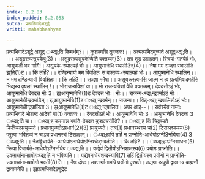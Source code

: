 ```yaml
---
index: 8.2.83
index_padded: 8.2.083
sutra: प्रत्यभिवादेअशूद्रे
vritti: mahabhashyam

---
```

 प्रत्यभिवादेऽशूद्रे अशूद्र ःथ्द्य;ति किमर्थम्?।। कुशल्यसि तुषजक!।। अत्यल्पमिदमुच्यते अशूद्रःथ्द्य;ति। ।। अशूद्रस्त्र्यसूयकेषु(3)।।अशूद्रस्त्र्यसूयकेष्विति वक्तव्यम्(3)। तत्र शूद्र उदाहृतम्। स्त्रियां-गार्ग्यहं भोः, आयुष्मती भव गार्गि!। असूयके-स्थाल्यहं भोः।। आयुष्मानेधि स्थाली3न्(4)।। नैषा मम सञ्ज्ञा स्थालीति झ्र्ति(1)ट।। किं तर्हि?।। दण्डिन्यायो मम विवक्षितः स वक्तव्यः-स्याल्यहं भोः।। आयुष्मानेधि स्थालिन्।। न मम दण्डिन्यायो विवक्षितः।। किं तर्हि?।। सञ्ज्ञा ममैषा।। असूयकस्त्वमसि जाल्म न त्वं प्रत्यभिवादमर्हसि भिद्यस्व वृषल! स्थालिन् !।। भोराजन्यविशां वा।। भो राजन्यविशां वेति वक्तव्यम्। देवदत्तोऽहं भोः, आयुष्मानेधि देवदत्त भोः 3। झ्र्आयुष्मानेधि(1)ट देवदत्त भोः। भोः।। राजन्य-ःथ्द्य;न्द्रवर्माऽहं भोः। आयुष्मानेधीन्द्रवर्मा3न्। झ्र्आयुष्मानेधि(1)ट ःथ्द्य;न्द्रवर्मन्।। राजन्य।। विट्-ःथ्द्य;न्द्रपालितोऽहं भोः। आयुष्मानेधीन्द्रपालिता 3। झ्र्आयुष्मानेधि(1)ट ःथ्द्य;न्द्रपालित। अपर आह--।। सर्वस्यैव नाम्नः प्रत्यभिवादे भोशब्द आदेशो वा(1) वक्तव्यः।। देवदत्तोऽहं भोः। आयुष्मानेधि भोः 3। आयुष्मानेधि देवदत्ता 3 ःथ्द्य;ति वा।। ःथ्द्य;ह कस्मान्न भवति-देवदत्त कुशल्यसीति?।। ःथ्द्य;ह किं चिदुच्यते किञ्चित्प्रत्युच्यते। प्रधानमुच्यतेऽप्रधानं(2)(3) प्रत्युच्यते। तत्र(1) प्रधानस्थस्य च(2) टिसञ्ज्ञकस्य(8) प्लुत्या भवितव्यं न चाऽत्र प्रधानस्थं टिसञ्ज्ञम्।। ःथ्द्य;हापि तर्हि न प्राप्नोति-आधेयोऽग्नी3र्नाघेया(4) 3 ःथ्द्य;ति।। नैतद्विचार्यते--आधेयोऽनाधेयोऽग्निश्चेद्भवतीति।। किं तर्हि? ।। ःथ्द्य;हाऽग्निसाधना(5) क्रिया विचार्यते-आधेयोऽग्निर्नाधेय ःथ्द्य;ति।। यद्येवं द्वितीयोऽग्निशब्दस्य(6) प्रयोगः प्राप्नोति।। उक्तार्थानामप्रयोगःथ्द्य;ति न भविष्यति।। यद्येवमाधेयशब्दस्यापि(7) तर्हि द्वितीयस्य प्रयोगो न प्राप्नोति-उक्तार्थानामप्रयोगो भवती(8)ति।। नैषः दोषः। उक्तार्थानामपि प्रयोगो दृश्यते। तद्यथा अपूपौ द्वावानय ब्राह्मणौ द्वावानयेति।। झ्र्प्रत्यभिवादेऽशूद्रेट 
